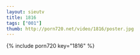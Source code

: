 ```yaml
--- 
layout: sieutv
title: 1816
tags: ["001"]
thumb: http://porn720.net/video/1816/poster.jpg
---
```

{% include porn720 key="1816" %} 
